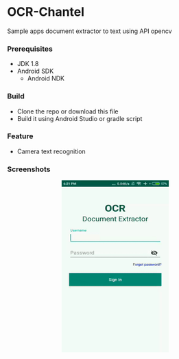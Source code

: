 # OCR-Chantel
Sample apps document extractor to text using API opencv

### Prerequisites

* JDK 1.8
* Android SDK
  - Android NDK

### Build

* Clone the repo or download this file
* Build it using Android Studio or gradle script

### Feature

* Camera text recognition

### Screenshots
<p align="center">
  <img src="https://github.com/mangasep/OCR-Chantel/blob/master/screenshoot/apps-screenshoot.gif" width="250" height="400" />
</p>

